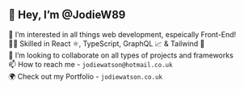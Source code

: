 ## 👋 Hey, I’m @JodieW89  
👀 I’m interested in all things web development, espeically Front-End!  
🥷🏻 Skilled in React ⚛️, TypeScript, GraphQL 📈 & Tailwind 🍃  
💞️ I’m looking to collaborate on all types of projects and frameworks  
📫 How to reach me - `jodiewatson@hotmail.co.uk`  
🌍 Check out my Portfolio - `jodiewatson.co.uk`  

<!---
JodieW89/JodieW89 is a ✨ special ✨ repository because its `README.md` (this file) appears on your GitHub profile.
You can click the Preview link to take a look at your changes.
--->
